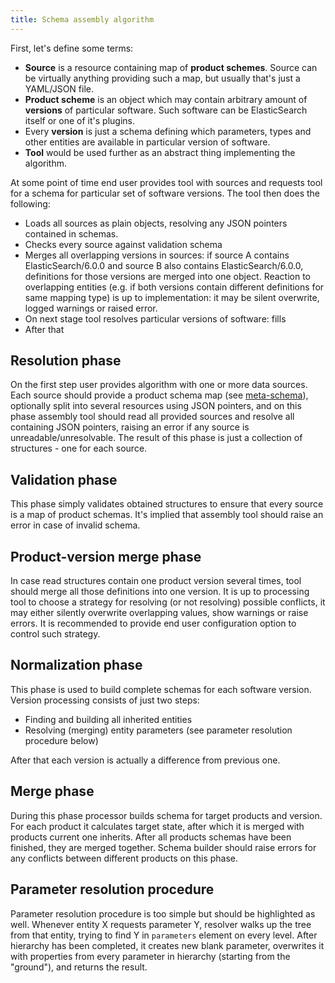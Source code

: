 ```yaml
---
title: Schema assembly algorithm
---
```


First, let's define some terms:

- **Source** is a resource containing map of **product schemes**. 
Source can be virtually anything providing such a map, but usually that's 
just a YAML/JSON file.
- **Product scheme** is an object which may contain arbitrary amount of 
**versions** of particular software. Such software can be ElasticSearch
itself or one of it's plugins.
- Every **version** is just a schema defining which parameters, types 
and other entities are available in particular version of software.
- **Tool** would be used further as an abstract thing implementing the
algorithm.

At some point of time end user provides tool with sources and requests 
tool for a schema for particular set of software versions. The tool 
then does the following:

- Loads all sources as plain objects, resolving any JSON pointers
contained in schemas. 
- Checks every source against validation schema
- Merges all overlapping versions in sources: if source A contains 
ElasticSearch/6.0.0 and source B also contains ElasticSearch/6.0.0,
definitions for those versions are merged into one object. Reaction
to overlapping entities (e.g. if both versions contain different 
definitions for same mapping type) is up to implementation: it may be
silent overwrite, logged warnings or raised error.
- On next stage tool resolves particular versions of software: fills
- After that 

## Resolution phase

On the first step user provides algorithm with one or more data 
sources. Each source should provide a product schema map (see 
[meta-schema](meta-schema)), optionally split into several resources
using JSON pointers, and on this phase assembly tool should read all 
provided sources and resolve all containing JSON pointers, raising an
error if any source is unreadable/unresolvable. The result of this
phase is just a collection of structures - one for each source.

## Validation phase

This phase simply validates obtained structures to ensure that every 
source is a map of product schemas. It's implied that assembly tool 
should raise an error in case of invalid schema.

## Product-version merge phase

In case read structures contain one product version several times, tool
should merge all those definitions into one version. It is up to 
processing tool to choose a strategy for resolving (or not resolving)
possible conflicts, it may either silently overwrite overlapping 
values, show warnings or raise errors. It is recommended to provide end
user configuration option to control such strategy.

## Normalization phase

This phase is used to build complete schemas for each software version.
Version processing consists of just two steps:

- Finding and building all inherited entities
- Resolving (merging) entity parameters (see parameter resolution 
procedure below)

After that each version is actually a difference from previous one.

## Merge phase

During this phase processor builds schema for target products and 
version. For each product it calculates target state, after which it
is merged with products current one inherits. After all products 
schemas have been finished, they are merged together. Schema builder
should raise errors for any conflicts between different products on 
this phase.

## Parameter resolution procedure

Parameter resolution procedure is too simple but should be highlighted
as well. Whenever entity X requests parameter Y, resolver walks up
the tree from that entity, trying to find Y in `parameters` element on
every level. After hierarchy has been completed, it creates new blank
parameter, overwrites it with properties from every parameter in
hierarchy (starting from the "ground"), and returns the result.
